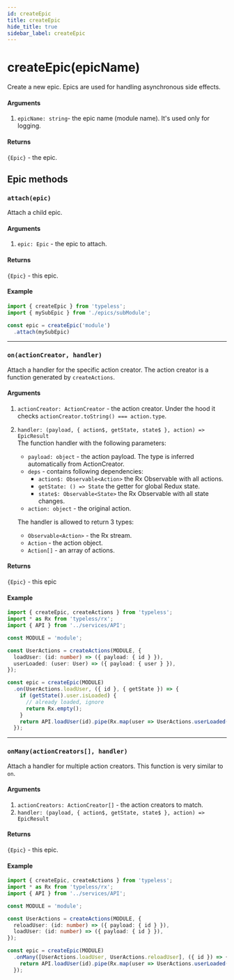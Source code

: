 ```yaml
---
id: createEpic
title: createEpic
hide_title: true
sidebar_label: createEpic
---
```


# createEpic(epicName)
Create a new epic. Epics are used for handling asynchronous side effects.

#### Arguments
1. `epicName: string`- the epic name (module name). It's used only for logging.


#### Returns
`{Epic}` - the epic.


## Epic methods
### `attach(epic)` 
Attach a child epic.
#### Arguments
1. `epic: Epic` - the epic to attach.
#### Returns
`{Epic}` - this epic.

#### Example
```ts
import { createEpic } from 'typeless';
import { mySubEpic } from './epics/subModule';

const epic = createEpic('module')
  .attach(mySubEpic)
```

---

### `on(actionCreator, handler)`
Attach a handler for the specific action creator. The action creator is a function generated by `createActions`.
#### Arguments
1. `actionCreator: ActionCreator` - the action creator. Under the hood it checks `actionCreator.toString() === action.type`.
2. `handler: (payload, { action$, getState, state$ }, action) => EpicResult`  
  The function handler with the following parameters:
   - `payload: object` - the action payload. The type is inferred automatically from ActionCreator.
   - `deps` - contains following dependencies:
      - `action$: Observable<Action>` the Rx Observable with all actions.
      - `getState: () => State` the getter for global Redux state.
      - `state$: Observable<State>` the Rx Observable with all state changes.
   - `action: object` - the original action.  

    The handler is allowed to return 3 types:
    - `Observable<Action>` - the Rx stream.
    - `Action` - the action object.
    - `Action[]` - an array of actions.
#### Returns
`{Epic}` - this epic
#### Example
```ts
import { createEpic, createActions } from 'typeless';
import * as Rx from 'typeless/rx';
import { API } from '../services/API';

const MODULE = 'module';

const UserActions = createActions(MODULE, {
  loadUser: (id: number) => ({ payload: { id } }),
  userLoaded: (user: User) => ({ payload: { user } }),
});

const epic = createEpic(MODULE)
  .on(UserActions.loadUser, ({ id }, { getState }) => {
    if (getState().user.isLoaded) {
      // already loaded, ignore
      return Rx.empty();
    }
    return API.loadUser(id).pipe(Rx.map(user => UserActions.userLoaded(user)));
  });
```


---

### `onMany(actionCreators[], handler)`
Attach a handler for multiple action creators. This function is very similar to `on`.
#### Arguments
1. `actionCreators: ActionCreator[]` - the action creators to match.
2. `handler: (payload, { action$, getState, state$ }, action) => EpicResult`  
#### Returns
`{Epic}` - this epic.
#### Example
```ts
import { createEpic, createActions } from 'typeless';
import * as Rx from 'typeless/rx';
import { API } from '../services/API';

const MODULE = 'module';

const UserActions = createActions(MODULE, {
  reloadUser: (id: number) => ({ payload: { id } }),
  loadUser: (id: number) => ({ payload: { id } }),
});

const epic = createEpic(MODULE)
  .onMany([UserActions.loadUser, UserActions.reloadUser], ({ id }) => {
    return API.loadUser(id).pipe(Rx.map(user => UserActions.userLoaded(user)));
  });
```